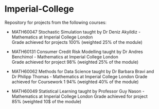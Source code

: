 # Imperial-College

Repository for projects from the following courses:

- MATH60047 Stochastic Simulation taught by Dr Deniz Akyildiz - Mathematics at Imperial College London   
Grade achieved for projects 100% (weighted 25% of the module)

- MATH60131 Consumer Credit Risk Modelling taught by Dr Andres Benchimol - Mathematics at Imperial College London  
Grade achieved for project 98% (weighted 25% of the module)

- MATH60062 Methods for Data Science taught by Dr Barbara Bravi and Dr Philipp Thomas - Mathematics at Imperial College London
Grade achieved for Coursework 1 94% (weighted 40% of the module)

- MATH60049 Statistical Learning taught by Professor Guy Nason - Mathematics at Imperial College London
Grade achieved for project 85% (weighted 10$ of the module)
